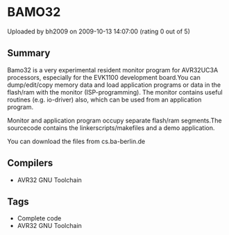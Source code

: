 # BAMO32

Uploaded by bh2009 on 2009-10-13 14:07:00 (rating 0 out of 5)

## Summary

Bamo32 is a very experimental resident monitor program for AVR32UC3A processors, especially for the EVK1100 development board.You can dump/edit/copy memory data and load application programs or data in the flash/ram with the monitor (ISP-programming). The monitor contains useful routines (e.g. io-driver) also, which can be used from an application program.  

Monitor and application program occupy separate flash/ram segments.The sourcecode contains the linkerscripts/makefiles and a demo application.


You can download the files from cs.ba-berlin.de

## Compilers

- AVR32 GNU Toolchain

## Tags

- Complete code
- AVR32 GNU Toolchain
